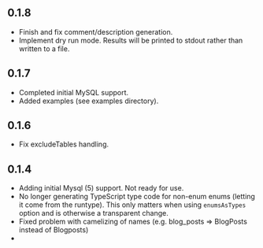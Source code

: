 ## 0.1.8
- Finish and fix comment/description generation.
- Implement dry run mode. Results will be printed to stdout rather than written to a file.
## 0.1.7
- Completed initial MySQL support.
- Added examples (see examples directory).
## 0.1.6
- Fix excludeTables handling.
## 0.1.4
- Adding initial Mysql (5) support. Not ready for use.
- No longer generating TypeScript type code for non-enum enums (letting it come from the runtype). This only matters when using `enumsAsTypes` option and is otherwise a transparent change.
- Fixed problem with camelizing of names (e.g. blog_posts => BlogPosts instead of Blogposts)
-
